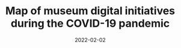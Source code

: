 ---
slug: '/2020_MuseumsCovid'
categories: ["Project"]
statuses: ["completedLead"]
date: "2022-02-02"
title: 'Map of museum digital initiatives during the COVID-19 pandemic'
year: '2020-2021'
institutions: 'University of Graz'
PI: 'Chiara Zuanni'
myRoles: 'PI'
funders: '/'
website: 'https://digitalmuseums.at'
## Pub_outputs: /publications/...
## Talk_outputs: /talks/...
## Media_outputs: /media/...
tags: ["COVID-19"]
shortDesc: 'A digital and participative map aiming to collect and present the range of digital projects promoted and launched by museums since March 2020.'
logo: '/ChiaraZuanni/images/mapPandemic.png'
---